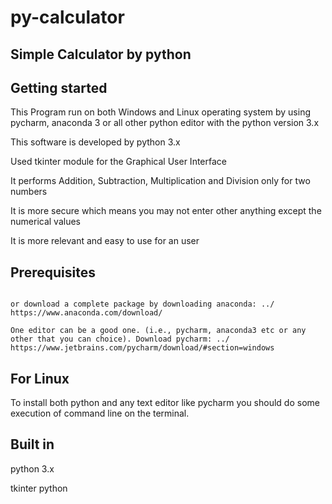 # py-calculator

## Simple Calculator by python

## Getting started
This Program run on both Windows and Linux operating system by using pycharm, anaconda 3 or all other python editor with the python version 3.x

This software is developed by python 3.x

Used tkinter module for the Graphical User Interface

It performs Addition, Subtraction, Multiplication and Division only for two numbers

It is more secure which means you may not enter other anything except the numerical values

It is more relevant and easy to use for an user

## Prerequisites

```You need to install python version 3.x. you may download Python version from their official website: https://www.python.org/downloads/

or download a complete package by downloading anaconda: ../ https://www.anaconda.com/download/

One editor can be a good one. (i.e., pycharm, anaconda3 etc or any other that you can choice). Download pycharm: ../ https://www.jetbrains.com/pycharm/download/#section=windows
```

## For Linux

To install both python and any text editor like pycharm you should do some execution of command line on the terminal.

## Built in
python 3.x

tkinter python
